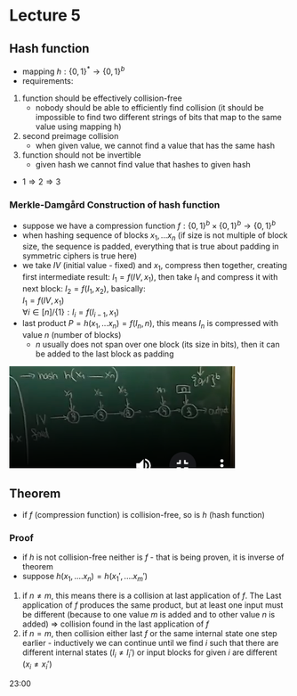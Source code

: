 # Lecture 5
## Hash function
- mapping $h: \{0,1\}^* → \{0,1\}^b$
- requirements:
1. function should be effectively collision-free
   - nobody should be able to efficiently find collision (it should be impossible to find two different strings of bits 
   that map to the same value using mapping h)
2. second preimage collision 
   - when given value, we cannot find a value that has the same hash
3. function should not be invertible
   - given hash we cannot find value that hashes to given hash
- $1\Rightarrow2\Rightarrow3$

### Merkle-Damgård Construction of hash function
- suppose we have a compression function $f: \{0,1\}^b \times \{0,1\}^b → \{0,1\}^b$
- when hashing sequence of blocks $x_1,...x_n$ (if size is not multiple of block size, the sequence is padded, everything
that is true about padding in symmetric ciphers is true here)
- we take $IV$ (initial value - fixed) and $x_1$, compress then together, creating first intermediate result: 
$I_1 = f(IV, x_1)$, then take $I_1$ and compress it with next block: $I_2 = f(I_1, x_2)$, basically: \
$I_1 = f(IV, x_1)$\
$\forall i \in [n]/\{1\}:  I_i = f(I_{i-1}, x_1)$
- last product $P = h(x_1,...x_n) =f(I_n, n)$, this means $I_n$ is compressed with value $n$ (number of blocks)
  - $n$ usually does not span over one block (its size in bits), then it can be added to the last block as padding

![Merkle-Damgård](./pictures/Merkle_Damgard.png)

## Theorem
- if $f$ (compression function) is collision-free, so is $h$ (hash function)
### Proof 
- if $h$ is not collision-free neither is $f$ - that is being proven, it is inverse of theorem
- suppose $h(x_1,....x_n) = h(x_1',....x_m')$
1. if $n\neq m$, this means there is a collision at last application of $f$. The Last application of $f$ produces the 
same product, but at least one input must be different (because to one value $m$ is added and to other value $n$ is 
added) $\Rightarrow$ collision found in the last application of $f$
2. if $n = m$, then collision either last $f$ or  the same internal state one step earlier - inductively we can continue
until we find $i$ such that there are different internal states ($I_i \neq I_i'$) or input blocks for given $i$ are 
different ($x_i \neq x_i'$)


23:00
